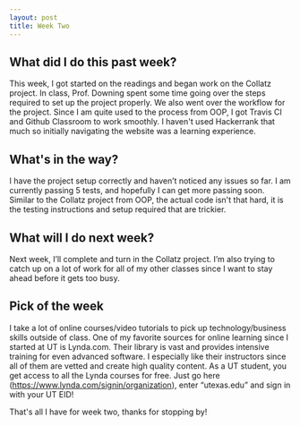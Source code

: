 ```yaml
---
layout: post
title: Week Two
---
```


## What did I do this past week? ##

This week, I got started on the readings and began work on the Collatz project. In class, Prof. Downing spent some time going over the steps required to set up the project properly. We also went over the workflow for the project. Since I am quite used to the process from OOP, I got Travis CI and Github Classroom to work smoothly. I haven't used Hackerrank that much so initially navigating the website was a learning experience.

## What's in the way? ##

I have the project setup correctly and haven’t noticed any issues so far. I am currently passing 5 tests, and hopefully I can get more passing soon. Similar to the Collatz project from OOP, the actual code isn't that hard, it is the testing instructions and setup required that are trickier.

## What will I do next week? ##

Next week, I’ll complete and turn in the Collatz project. I’m also trying to catch up on a lot of work for all of my other classes since I want to stay ahead before it gets too busy.

## Pick of the week ##

I take a lot of online courses/video tutorials to pick up technology/business skills outside of class. One of my favorite sources for online learning since I started at UT is Lynda.com. Their library is vast and provides intensive training for even advanced software. I especially like their instructors since all of them are vetted and create high quality content. As a UT student, you get access to all the Lynda courses for free. Just go here (https://www.lynda.com/signin/organization), enter “utexas.edu” and sign in with your UT EID!

That's all I have for week two, thanks for stopping by!
